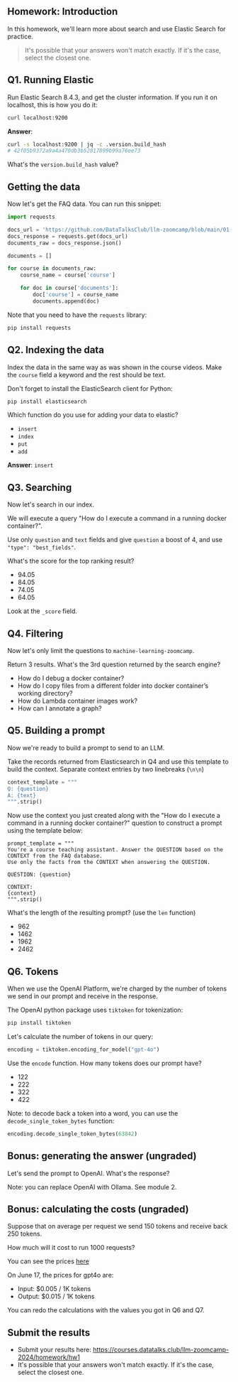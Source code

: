 ## Homework: Introduction

In this homework, we'll learn more about search and use Elastic Search for practice.

> It's possible that your answers won't match exactly. If it's the case, select the closest one.

## Q1. Running Elastic

Run Elastic Search 8.4.3, and get the cluster information. If you run it on localhost, this is how you do it:

```bash
curl localhost:9200
```

**Answer**:

```bash
curl -s localhost:9200 | jq -c .version.build_hash
# 42f05b9372a9a4a470db3b52817899b99a76ee73
```

What's the `version.build_hash` value?

## Getting the data

Now let's get the FAQ data. You can run this snippet:

```python
import requests

docs_url = 'https://github.com/DataTalksClub/llm-zoomcamp/blob/main/01-intro/documents.json?raw=1'
docs_response = requests.get(docs_url)
documents_raw = docs_response.json()

documents = []

for course in documents_raw:
    course_name = course['course']

    for doc in course['documents']:
        doc['course'] = course_name
        documents.append(doc)
```

Note that you need to have the `requests` library:

```bash
pip install requests
```

## Q2. Indexing the data

Index the data in the same way as was shown in the course videos. Make the `course` field a keyword and the rest should be text.

Don't forget to install the ElasticSearch client for Python:

```bash
pip install elasticsearch
```

Which function do you use for adding your data to elastic?

- `insert`
- `index`
- `put`
- `add`

**Answer**: `insert`

## Q3. Searching

Now let's search in our index.

We will execute a query "How do I execute a command in a running docker container?".

Use only `question` and `text` fields and give `question` a boost of 4, and use `"type": "best_fields"`.

What's the score for the top ranking result?

- 94.05
- 84.05
- 74.05
- 64.05

Look at the `_score` field.

## Q4. Filtering

Now let's only limit the questions to `machine-learning-zoomcamp`.

Return 3 results. What's the 3rd question returned by the search engine?

- How do I debug a docker container?
- How do I copy files from a different folder into docker container’s working directory?
- How do Lambda container images work?
- How can I annotate a graph?

## Q5. Building a prompt

Now we're ready to build a prompt to send to an LLM.

Take the records returned from Elasticsearch in Q4 and use this template to build the context. Separate context entries by two linebreaks (`\n\n`)

```python
context_template = """
Q: {question}
A: {text}
""".strip()
```

Now use the context you just created along with the "How do I execute a command in a running docker container?" question
to construct a prompt using the template below:

```
prompt_template = """
You're a course teaching assistant. Answer the QUESTION based on the CONTEXT from the FAQ database.
Use only the facts from the CONTEXT when answering the QUESTION.

QUESTION: {question}

CONTEXT:
{context}
""".strip()
```

What's the length of the resulting prompt? (use the `len` function)

- 962
- 1462
- 1962
- 2462

## Q6. Tokens

When we use the OpenAI Platform, we're charged by the number of
tokens we send in our prompt and receive in the response.

The OpenAI python package uses `tiktoken` for tokenization:

```bash
pip install tiktoken
```

Let's calculate the number of tokens in our query:

```python
encoding = tiktoken.encoding_for_model("gpt-4o")
```

Use the `encode` function. How many tokens does our prompt have?

- 122
- 222
- 322
- 422

Note: to decode back a token into a word, you can use the `decode_single_token_bytes` function:

```python
encoding.decode_single_token_bytes(63842)
```

## Bonus: generating the answer (ungraded)

Let's send the prompt to OpenAI. What's the response?

Note: you can replace OpenAI with Ollama. See module 2.

## Bonus: calculating the costs (ungraded)

Suppose that on average per request we send 150 tokens and receive back 250 tokens.

How much will it cost to run 1000 requests?

You can see the prices [here](https://openai.com/api/pricing/)

On June 17, the prices for gpt4o are:

- Input: $0.005 / 1K tokens
- Output: $0.015 / 1K tokens

You can redo the calculations with the values you got in Q6 and Q7.

## Submit the results

- Submit your results here: https://courses.datatalks.club/llm-zoomcamp-2024/homework/hw1
- It's possible that your answers won't match exactly. If it's the case, select the closest one.
